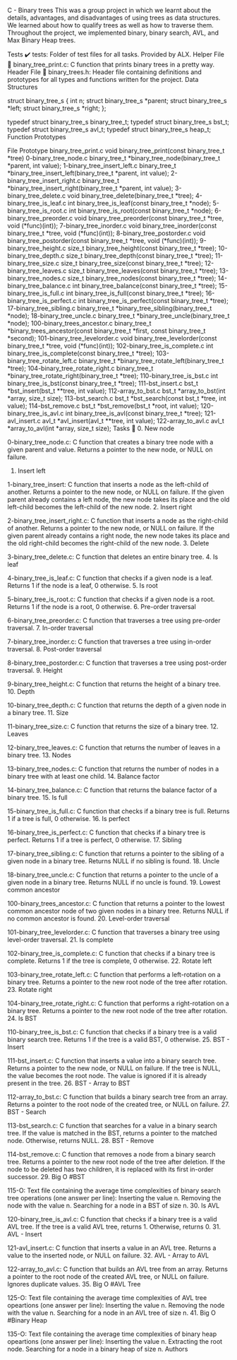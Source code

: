 C - Binary trees
This was a group project in which we learnt about the details, advantages, and disadvantages of using trees as data structures. We learned about how to qualify trees as well as how to traverse them. Throughout the project, we implemented binary, binary search, AVL, and Max Binary Heap trees.

Tests ✔️
tests: Folder of test files for all tasks. Provided by ALX.
Helper File 🙌
binary_tree_print.c: C function that prints binary trees in a pretty way.
Header File 📁
binary_trees.h: Header file containing definitions and prototypes for all types and functions written for the project.
Data Structures

struct binary_tree_s
{
    int n;
    struct binary_tree_s *parent;
    struct binary_tree_s *left;
    struct binary_tree_s *right;
};

typedef struct binary_tree_s binary_tree_t;
typedef struct binary_tree_s bst_t;
typedef struct binary_tree_s avl_t;
typedef struct binary_tree_s heap_t;
Function Prototypes

File	Prototype
binary_tree_print.c	void binary_tree_print(const binary_tree_t *tree)
0-binary_tree_node.c	binary_tree_t *binary_tree_node(binary_tree_t *parent, int value);
1-binary_tree_insert_left.c	binary_tree_t *binary_tree_insert_left(binary_tree_t *parent, int value);
2-binary_tree_insert_right.c	binary_tree_t *binary_tree_insert_right(binary_tree_t *parent, int value);
3-binary_tree_delete.c	void binary_tree_delete(binary_tree_t *tree);
4-binary_tree_is_leaf.c	int binary_tree_is_leaf(const binary_tree_t *node);
5-binary_tree_is_root.c	int binary_tree_is_root(const binary_tree_t *node);
6-binary_tree_preorder.c	void binary_tree_preorder(const binary_tree_t *tree, void (*func)(int));
7-binary_tree_inorder.c	void binary_tree_inorder(const binary_tree_t *tree, void (*func)(int));
8-binary_tree_postorder.c	void binary_tree_postorder(const binary_tree_t *tree, void (*func)(int));
9-binary_tree_height.c	size_t binary_tree_height(const binary_tree_t *tree);
10-binary_tree_depth.c	size_t binary_tree_depth(const binary_tree_t *tree);
11-binary_tree_size.c	size_t binary_tree_size(const binary_tree_t *tree);
12-binary_tree_leaves.c	size_t binary_tree_leaves(const binary_tree_t *tree);
13-binary_tree_nodes.c	size_t binary_tree_nodes(const binary_tree_t *tree);
14-binary_tree_balance.c	int binary_tree_balance(const binary_tree_t *tree);
15-binary_tree_is_full.c	int binary_tree_is_full(const binary_tree_t *tree);
16-binary_tree_is_perfect.c	int binary_tree_is_perfect(const binary_tree_t *tree);
17-binary_tree_sibling.c	binary_tree_t *binary_tree_sibling(binary_tree_t *node);
18-binary_tree_uncle.c	binary_tree_t *binary_tree_uncle(binary_tree_t *node);
100-binary_trees_ancestor.c	binary_tree_t *binary_trees_ancestor(const binary_tree_t *first, const binary_tree_t *second);
101-binary_tree_levelorder.c	void binary_tree_levelorder(const binary_tree_t *tree, void (*func)(int));
102-binary_tree_is_complete.c	int binary_tree_is_complete(const binary_tree_t *tree);
103-binary_tree_rotate_left.c	binary_tree_t *binary_tree_rotate_left(binary_tree_t *tree);
104-binary_tree_rotate_right.c	binary_tree_t *binary_tree_rotate_right(binary_tree_t *tree);
110-binary_tree_is_bst.c	int binary_tree_is_bst(const binary_tree_t *tree);
111-bst_insert.c	bst_t *bst_insert(bst_t **tree, int value);
112-array_to_bst.c	bst_t *array_to_bst(int *array, size_t size);
113-bst_search.c	bst_t *bst_search(const bst_t *tree, int value);
114-bst_remove.c	bst_t *bst_remove(bst_t *root, int value);
120-binary_tree_is_avl.c	int binary_tree_is_avl(const binary_tree_t *tree);
121-avl_insert.c	avl_t *avl_insert(avl_t **tree, int value);
122-array_to_avl.c	avl_t *array_to_avl(int *array, size_t size);
Tasks 📃
0. New node

0-binary_tree_node.c: C function that creates a binary tree node with a given parent and value.
Returns a pointer to the new node, or NULL on failure.
1. Insert left

1-binary_tree_insert: C function that inserts a node as the left-child of another.
Returns a pointer to the new node, or NULL on failure.
If the given parent already contains a left node, the new node takes its place and the old left-child becomes the left-child of the new node.
2. Insert right

2-binary_tree_insert_right.c: C function that inserts a node as the right-child of another.
Returns a pointer to the new node, or NULL on failure.
If the given parent already contains a right node, the new node takes its place and the old right-child becomes the right-child of the new node.
3. Delete

3-binary_tree_delete.c: C function that deletes an entire binary tree.
4. Is leaf

4-binary_tree_is_leaf.c: C function that checks if a given node is a leaf.
Returns 1 if the node is a leaf, 0 otherwise.
5. Is root

5-binary_tree_is_root.c: C function that checks if a given node is a root.
Returns 1 if the node is a root, 0 otherwise.
6. Pre-order traversal

6-binary_tree_preorder.c: C function that traverses a tree using pre-order traversal.
7. In-order traversal

7-binary_tree_inorder.c: C function that traverses a tree using in-order traversal.
8. Post-order traversal

8-binary_tree_postorder.c: C function that traverses a tree using post-order traversal.
9. Height

9-binary_tree_height.c: C function that returns the height of a binary tree.
10. Depth

10-binary_tree_depth.c: C function that returns the depth of a given node in a binary tree.
11. Size

11-binary_tree_size.c: C function that returns the size of a binary tree.
12. Leaves

12-binary_tree_leaves.c: C function that returns the number of leaves in a binary tree.
13. Nodes

13-binary_tree_nodes.c: C function that returns the number of nodes in a binary tree with at least one child.
14. Balance factor

14-binary_tree_balance.c: C function that returns the balance factor of a binary tree.
15. Is full

15-binary_tree_is_full.c: C function that checks if a binary tree is full.
Returns 1 if a tree is full, 0 otherwise.
16. Is perfect

16-binary_tree_is_perfect.c: C function that checks if a binary tree is perfect.
Returns 1 if a tree is perfect, 0 otherwise.
17. Sibling

17-binary_tree_sibling.c: C function that returns a pointer to the sibling of a given node in a binary tree.
Returns NULL if no sibling is found.
18. Uncle

18-binary_tree_uncle.c: C function that returns a pointer to the uncle of a given node in a binary tree.
Returns NULL if no uncle is found.
19. Lowest common ancestor

100-binary_trees_ancestor.c: C function that returns a pointer to the lowest common ancestor node of two given nodes in a binary tree.
Returns NULL if no common ancestor is found.
20. Level-order traversal

101-binary_tree_levelorder.c: C function that traverses a binary tree using level-order traversal.
21. Is complete

102-binary_tree_is_complete.c: C function that checks if a binary tree is complete.
Returns 1 if the tree is complete, 0 otherwise.
22. Rotate left

103-binary_tree_rotate_left.c: C function that performs a left-rotation on a binary tree.
Returns a pointer to the new root node of the tree after rotation.
23. Rotate right

104-binary_tree_rotate_right.c: C function that performs a right-rotation on a binary tree.
Returns a pointer to the new root node of the tree after rotation.
24. Is BST

110-binary_tree_is_bst.c: C function that checks if a binary tree is a valid binary search tree.
Returns 1 if the tree is a valid BST, 0 otherwise.
25. BST - Insert

111-bst_insert.c: C function that inserts a value into a binary search tree.
Returns a pointer to the new node, or NULL on failure.
If the tree is NULL, the value becomes the root node.
The value is ignored if it is already present in the tree.
26. BST - Array to BST

112-array_to_bst.c: C function that builds a binary search tree from an array.
Returns a pointer to the root node of the created tree, or NULL on failure.
27. BST - Search

113-bst_search.c: C function that searches for a value in a binary search tree.
If the value is matched in the BST, returns a pointer to the matched node.
Otherwise, returns NULL.
28. BST - Remove

114-bst_remove.c: C function that removes a node from a binary search tree.
Returns a pointer to the new root node of the tree after deletion.
If the node to be deleted has two children, it is replaced with its first in-order successor.
29. Big O #BST

115-O: Text file containing the average time complexities of binary search tree operations (one answer per line):
Inserting the value n.
Removing the node with the value n.
Searching for a node in a BST of size n.
30. Is AVL

120-binary_tree_is_avl.c: C function that checks if a binary tree is a valid AVL tree.
If the tree is a valid AVL tree, returns 1.
Otherwise, returns 0.
31. AVL - Insert

121-avl_insert.c: C function that inserts a value in an AVL tree.
Returns a value to the inserted node, or NULL on failure.
32. AVL - Array to AVL

122-array_to_avl.c: C function that builds an AVL tree from an array.
Returns a pointer to the root node of the created AVL tree, or NULL on failure.
Ignores duplicate values.
35. Big O #AVL Tree

125-O: Text file containing the average time complexities of AVL tree opeartions (one answer per line):
Inserting the value n.
Removing the node with the value n.
Searching for a node in an AVL tree of size n.
41. Big O #Binary Heap

135-O: Text file containing the average time complexities of binary heap opeartions (one answer per line):
Inserting the value n.
Extracting the root node.
Searching for a node in a binary heap of size n.
Authors
